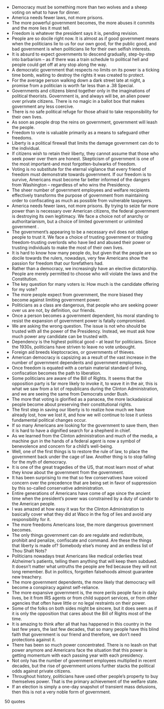  - Democracy must be something more than two wolves and a sheep voting on what to have for dinner.
 - America needs fewer laws, not more prisons.
 - The more powerful government becomes, the more abuses it commits and the more lies it must tell.
 - Freedom is whatever the president says it is, pending revision.
 - People are so docile right now. It is almost as if good government means when the politicians lie to us for our own good, for the public good, and bad government is when politicians lie for their own selfish interests.
 - It is absurd to expect governments to descend gradually, step-by-step into barbarism – as if there was a train schedule to political hell and people could get off at any stop along the way.
 - A democratic government that respects no limits on its power is a ticking time bomb, waiting to destroy the rights it was created to protect.
 - For the average person walking down a dark street late at night, a promise from a politician is worth far less than a .38 Special.
 - Governments and citizens blend together only in the imaginations of political theorists. Government is, and always will be, an alien power over private citizens. There is no magic in a ballot box that makes government any less coercive.
 - There is no safe political refuge for those afraid to take responsibility for their own lives.
 - As soon as people drop the reins on government, government will leash the people.
 - Freedom to vote is valuable primarily as a means to safeguard other freedoms.
 - Liberty is a political firewall that limits the damage government can do to the individual.
 - If citizens wish to retain their liberty, they cannot assume that those who seek power over them are honest. Skepticism of government is one of the most important-and most forgotten-bulwarks of freedom.
 - Voting is no substitute for the eternal vigilance that every friend of freedom must demonstrate towards government. If our freedom is to survive, Americans must become far better informed of the dangers from Washington – regardless of who wins the Presidency.
 - The sheer number of government employees and welfare recipients effectively transforms the purpose of government from maintaining order to confiscating as much as possible from vulnerable taxpayers.
 - America needs fewer laws, not more prisons. By trying to seize far more power than is necessary over American citizens, the federal government is destroying its own legitimacy. We face a choice not of anarchy or authoritarianism, but a choice of limited government or unlimited government .
 - The government’s appearing to be a necessary evil does not oblige people to trust it. We face a choice of trusting government or trusting freedom-trusting overlords who have lied and abused their power or trusting individuals to make the most of their own lives.
 - It is hard to know how many people do, but given that the people are so docile towards the rulers, nowadays, very few Americans show the passion for freedom that our forefathers had.
 - Rather than a democracy, we increasingly have an elective dictatorship. People are merely permitted to choose who will violate the laws and the Constitution.
 - The key question for many voters is: How much is the candidate offering for my vote?
 - The more people expect from government, the more biased they become against limiting government power.
 - Politicians as a class are dangerous, that people who are seeking power over us are not, by definition, our friends.
 - Once a person becomes a government dependent, his moral standing to resist the expansion of government power is fatally compromised.
 - We are asking the wrong question. The issue is not who should be trusted with all the power of the Presidency. Instead, we must ask how much power any candidate can be trusted with.
 - Dependency is the highest political good – at least for politicians. Since the 1930s, politicians have striven to leave no vote unbought.
 - Foreign aid breeds kleptocracies, or governments of thieves.
 - American democracy is capsizing as a result of the vast increase in the number of government dependents and government employees.
 - Once freedom is equated with a certain material standard of living, confiscation becomes the path to liberation.
 - Some politicians are aware of the Bill of Rights. It seems that the opposition party is far more likely to invoke it, to wave it in the air, this is what we saw from a lot of republicans during the Clinton Administration, and we are seeing the same from Democrats under Bush.
 - The more that voting is glorified as a panacea, the more lackadaisical people become about preserving their constitutional rights.
 - The first step in saving our liberty is to realize how much we have already lost, how we lost it, and how we will continue to lose it unless fundamental political changes occur.
 - If so many Americans are looking for the government to save them, then it is hard to have a dignified search for a shepherd in chief.
 - As we learned from the Clinton administration and much of the media, a machine gun in the hands of a federal agent is now a symbol of benevolence and concern for a child’s well-being.
 - Well, one of the first things is to restore the rule of law, to place the government back under the cage of law. Another thing is to stop falling for the myth of democracy.
 - It is one of the great tragedies of the US, that most learn most of what they know about the government from the government.
 - It has been surprising to me that so few conservatives have voiced concern over the precedence that are being set in favor of suppression by this so-called conservative administration.
 - Entire generations of Americans have come of age since the ancient time when the president’s power was constrained by a duty of candor to the American people.
 - I was amazed at how easy it was for the Clinton Administration to basically cover what they did at Waco in the fog of lies and avoid any responsibility for it.
 - The more freedoms Americans lose, the more dangerous government becomes.
 - The only things government can do are regulate and redistribute, prohibit and penalize, confiscate and command. Are these the things that liberty is made of? Somebody else’s money and an endless list of Thou Shalt Nots?
 - Politicians nowadays treat Americans like medical orderlies treat Alzheimer’s patients, telling them anything that will keep them subdued. It doesn’t matter what untruths the people are fed because they will not long remember. But in politics, forgotten falsehoods almost guarantee new treachery.
 - The more government dependents, the more likely that democracy will become a conspiracy against self-reliance.
 - The more expansive government is, the more perils people face in daily lives, be it from IRS agents or from child support services, or from other agencies that often have little or no legal restraints on their power.
 - Some of the folks on both sides might be sincere, but it does seem as if it is only the opposition that cares about the Bill of Rights most of the time.
 - It is amazing to think after all that has happened in this country in the last few years, the last few decades, that so many people have this blind faith that government is our friend and therefore, we don’t need protections against it.
 - There has been so much power concentrated. There is no leash on that power anymore and Americans face the situation that this power is getting momentum with each passing year with each presidency.
 - Not only has the number of government employees multiplied in recent decades, but the rise of government unions further stacks the political odds against private citizens.
 - Throughout history, politicians have used other people’s property to buy themselves power. That is the primary achievement of the welfare state.
 - If an election is simply a one-day snapshot of transient mass delusions, then this is not a very noble form of government.

50 quotes